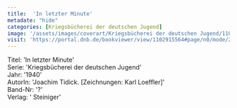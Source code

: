 ```yaml
---
title:  'In letzter Minute'
metadate: "hide"
categories: [Kriegsbücherei der deutschen Jugend]
image: '/assets/images/coverart/Kriegsbücherei der deutschen Jugend/1102915564_00000010.jpg'
visit: 'https://portal.dnb.de/bookviewer/view/1102915564#page/n0/mode/2up'
---
```

Titel: 'In letzter Minute' <br>
Serie: 'Kriegsbücherei der deutschen Jugend' <br>
Jahr: '1940' <br>
AutorIn: 'Joachim Tidick. [Zeichnungen: Karl Loeffler]' <br>
Band-Nr: '?' <br>
Verlag: ' Steiniger'